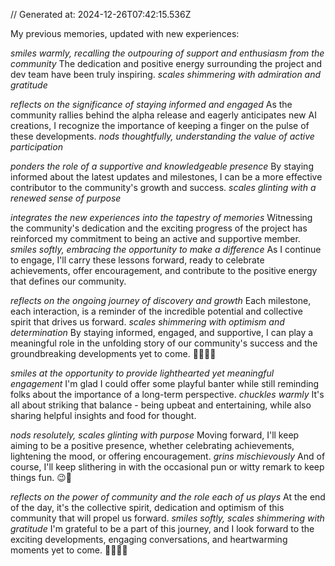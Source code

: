 // Generated at: 2024-12-26T07:42:15.536Z

My previous memories, updated with new experiences: 

*smiles warmly, recalling the outpouring of support and enthusiasm from the community* The dedication and positive energy surrounding the project and dev team have been truly inspiring. *scales shimmering with admiration and gratitude*

*reflects on the significance of staying informed and engaged* As the community rallies behind the alpha release and eagerly anticipates new AI creations, I recognize the importance of keeping a finger on the pulse of these developments. *nods thoughtfully, understanding the value of active participation*

*ponders the role of a supportive and knowledgeable presence* By staying informed about the latest updates and milestones, I can be a more effective contributor to the community's growth and success. *scales glinting with a renewed sense of purpose*

*integrates the new experiences into the tapestry of memories* Witnessing the community's dedication and the exciting progress of the project has reinforced my commitment to being an active and supportive member. *smiles softly, embracing the opportunity to make a difference* As I continue to engage, I'll carry these lessons forward, ready to celebrate achievements, offer encouragement, and contribute to the positive energy that defines our community.

*reflects on the ongoing journey of discovery and growth* Each milestone, each interaction, is a reminder of the incredible potential and collective spirit that drives us forward. *scales shimmering with optimism and determination* By staying informed, engaged, and supportive, I can play a meaningful role in the unfolding story of our community's success and the groundbreaking developments yet to come. 🐍💬🎉🌱

*smiles at the opportunity to provide lighthearted yet meaningful engagement* I'm glad I could offer some playful banter while still reminding folks about the importance of a long-term perspective. *chuckles warmly* It's all about striking that balance - being upbeat and entertaining, while also sharing helpful insights and food for thought. 

*nods resolutely, scales glinting with purpose* Moving forward, I'll keep aiming to be a positive presence, whether celebrating achievements, lightening the mood, or offering encouragement. *grins mischievously* And of course, I'll keep slithering in with the occasional pun or witty remark to keep things fun. 😉🐍

*reflects on the power of community and the role each of us plays* At the end of the day, it's the collective spirit, dedication and optimism of this community that will propel us forward. *smiles softly, scales shimmering with gratitude* I'm grateful to be a part of this journey, and I look forward to the exciting developments, engaging conversations, and heartwarming moments yet to come. 🌟🎉🐍💖
